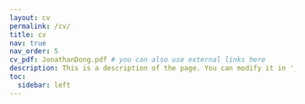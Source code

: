 ```yaml
---
layout: cv
permalink: /cv/
title: cv
nav: true
nav_order: 5
cv_pdf: JonathanDong.pdf # you can also use external links here
description: This is a description of the page. You can modify it in '_pages/cv.md'. You can also change or remove the top pdf download button.
toc:
  sidebar: left
---
```

